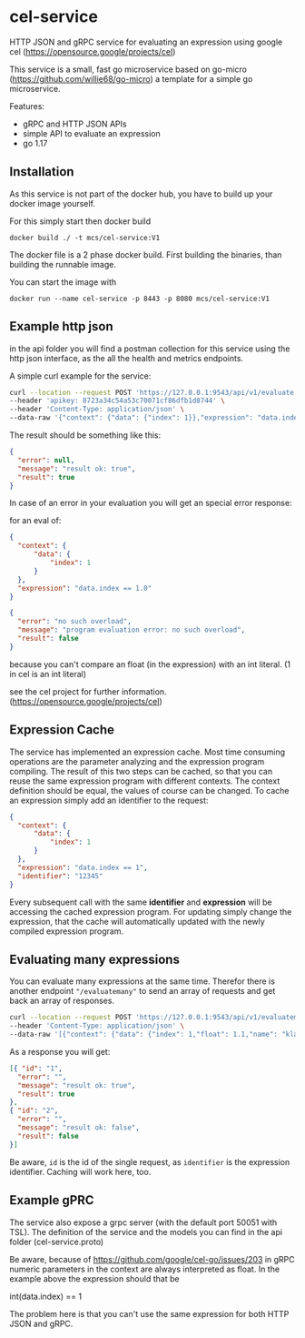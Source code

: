 # cel-service
HTTP JSON and gRPC service for evaluating an expression using google cel (https://opensource.google/projects/cel)

This service is a small, fast go microservice based on go-micro (https://github.com/willie68/go-micro) a template for a simple go microservice.

Features:

- gRPC and HTTP JSON APIs
- simple API to evaluate an expression
- go 1.17

## Installation

As this service is not part of the docker hub, you have to build up your docker image yourself.

For this simply start then docker build 

`docker build ./ -t mcs/cel-service:V1`

The docker file is a 2 phase docker build. First building the binaries, than building the runnable image.

You can start the image with

`docker run --name cel-service -p 8443 -p 8080 mcs/cel-service:V1` 

 

## Example http json

in the api folder you will find a postman collection for this service using the http json interface, as the all the health and metrics endpoints.

A simple curl example for the service:

```sh
curl --location --request POST 'https://127.0.0.1:9543/api/v1/evaluate' \
--header 'apikey: 8723a34c54a53c70071cf86dfb1d8744' \
--header 'Content-Type: application/json' \
--data-raw '{"context": {"data": {"index": 1}},"expression": "data.index == 1"}'
```

The result should be something like this:

```json
{
  "error": null,
  "message": "result ok: true",
  "result": true
}
```



In case of an error in your evaluation you will get an special error response: 

for an eval of:

```json
{
  "context": {
      "data": {
          "index": 1
      }
  },
  "expression": "data.index == 1.0"
} 
```



```json
{
  "error": "no such overload",
  "message": "program evaluation error: no such overload",
  "result": false
}
```

because you can't compare an float (in the expression) with an int literal. (1 in cel is an int literal)

see the cel project for further information. (https://opensource.google/projects/cel)

## Expression Cache

The service has implemented an expression cache. Most time consuming operations are the parameter analyzing and the expression program compiling. The result of this two steps can be cached, so that you can reuse the same expression program with different contexts. The context definition should be equal, the values of course can be changed. To cache an expression simply add an identifier to the request:

```json
{
  "context": {
      "data": {
          "index": 1
      }
  },
  "expression": "data.index == 1",
  "identifier": "12345"
} 
```

Every subsequent call with the same **identifier** and **expression** will be accessing the cached expression program. For updating simply change the expression, that the cache will automatically updated with the newly compiled expression program. 

## Evaluating many expressions

You can evaluate many expressions at the same time. Therefor there is another endpoint `"/evaluatemany"` to send an array of requests and get back an array of responses.

```sh
curl --location --request POST 'https://127.0.0.1:9543/api/v1/evaluatemany' \
--header 'Content-Type: application/json' \
--data-raw '[{"context": {"data": {"index": 1,"float": 1.1,"name": "klaas"}}, "expression": "data.index == 1 && data.float == 1.1 && data.name == \"klaas\"", "identifier": "1234", "id": "1" },{"context": {"data": {"index": 2,"firstname": "wilie"}}, "expression": "data.index == 2 && data.firstname == \"willie\"", "identifier": "abcd", "id": "2"}]'
```

As a response you will get:

```json
[{ "id": "1",
  "error": "",
  "message": "result ok: true",
  "result": true
},
{ "id": "2",
  "error": "",
  "message": "result ok: false",
  "result": false
}]
```

Be aware, `id` is the id of the single request, as `identifier` is the expression identifier. Caching will work here, too.

## Example gPRC

The service also expose a grpc server (with the default port 50051 with TSL). The definition of the service and the models you can find in the api folder (cel-service.proto)

Be aware, because of https://github.com/google/cel-go/issues/203 in gRPC numeric parameters in the context are always interpreted as float. In the example above  the expression should that be 

int(data.index) == 1

The problem here is that you can't use the same expression for both HTTP JSON and gRPC. 

